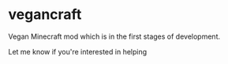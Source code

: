 # vegancraft
Vegan Minecraft mod which is in the first stages of development.

Let me know if you're interested in helping
